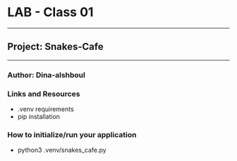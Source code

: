 # LAB - Class 01
__________________________________________________________________________________________

## Project: Snakes-Cafe
__________________________________________________________________________________________
### Author: Dina-alshboul

### Links and Resources
- .venv requirements 
- pip installation

### How to initialize/run your application 

- python3 .venv/snakes_cafe.py
